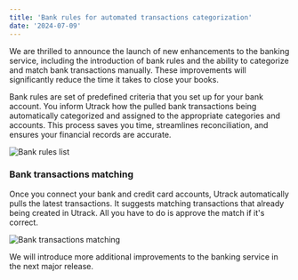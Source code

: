 ```yaml
---
title: 'Bank rules for automated transactions categorization'
date: '2024-07-09'
---
```


We are thrilled to announce the launch of new enhancements to the banking service, including the introduction of bank rules and the ability to categorize and match bank transactions manually. These improvements will significantly reduce the time it takes to close your books.

Bank rules are set of predefined criteria that you set up for your bank account. You inform Utrack how the pulled bank transactions being automatically categorized and assigned to the appropriate categories and accounts. This process saves you time, streamlines reconciliation, and ensures your financial records are accurate.

![Bank rules list](/images/updates/bank-rules/bank-rules.png "Bank rules list")

### Bank transactions matching

Once you connect your bank and credit card accounts, Utrack automatically pulls the latest transactions. It suggests matching transactions that already being created in Utrack. All you have to do is approve the match if it's correct.

![Bank transactions matching](/images/updates/bank-rules/bank-matching.png "Bank transactions matching")

We will introduce more additional improvements to the banking service in the next major release.